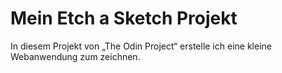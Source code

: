 # Mein Etch a Sketch Projekt

In diesem Projekt von „The Odin Project“ erstelle ich eine kleine Webanwendung zum zeichnen. 
